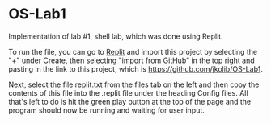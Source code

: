 # OS-Lab1
Implementation of lab #1, shell lab, which was done using Replit.

To run the file, you can go to [Replit](https://replit.com/) and import this project by selecting the "+" under Create, then selecting "import from GitHub" in the top right and pasting in the link to this project, which is https://github.com/jkolib/OS-Lab1.

Next, select the file replit.txt from the files tab on the left and then copy the contents of this file into the .replit file under the heading Config files. All that's left to do is hit the green play button at the top of the page and the program should now be running and waiting for user input.
